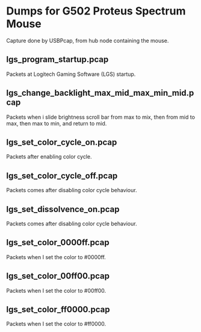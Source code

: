 Dumps for G502 Proteus Spectrum Mouse
==============================

Capture done by USBPcap, from hub node containing the mouse.


lgs_program_startup.pcap  
--------------------------

Packets at Logitech Gaming Software (LGS) startup.


lgs_change_backlight_max_mid_max_min_mid.pcap
-------------------------------------------

Packets when i slide brightness scroll bar from max to mix,
then from mid to max, then max to min, and return to mid.


lgs_set_color_cycle_on.pcap  
--------------------------

Packets after enabling color cycle.


lgs_set_color_cycle_off.pcap  
---------------------------

Packets comes after disabling color cycle behaviour.


lgs_set_dissolvence_on.pcap  
---------------------------

Packets comes after disabling color cycle behaviour.


lgs_set_color_0000ff.pcap  
---------------------------

Packets when I set the color to #0000ff.


lgs_set_color_00ff00.pcap  
---------------------------

Packets when I set the color to #00ff00.


lgs_set_color_ff0000.pcap  
---------------------------

Packets when I set the color to #ff0000.



